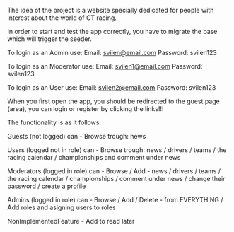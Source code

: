 The idea of the project is a website specially dedicated for people with interest about the world of GT racing.

In order to start and test the app correctly, you have to migrate the base which will trigger the seeder.

To login as an Admin use:
Email: svilen@email.com
Password: svilen123

To login as an Moderator use:
Email: svilen1@email.com
Password: svilen123

To login as an User use:
Email: svilen2@email.com
Password: svilen123

When you first open the app, you should be redirected to the guest page (area),
you can login or register by clicking the links!!!

The functionality is as it follows:

Guests (not logged) can - Browse trough: news

Users (logged not in role) can - Browse trough: news / drivers / teams / the racing calendar / championships and comment under news

Moderators (logged in role) can - Browse / Add - news / drivers / teams / the racing calendar / championships / comment under news / change their password / create a profile

Admins (logged in role) can - Browse / Add / Delete - from EVERYTHING / Add roles and asigning users to roles

NonImplementedFeature - Add to read later